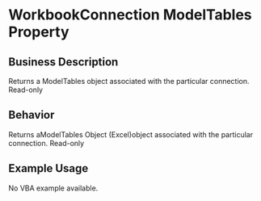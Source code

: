 # WorkbookConnection ModelTables Property

## Business Description
Returns a ModelTables object associated with the particular connection. Read-only

## Behavior
Returns aModelTables Object (Excel)object associated with the particular connection. Read-only

## Example Usage
No VBA example available.